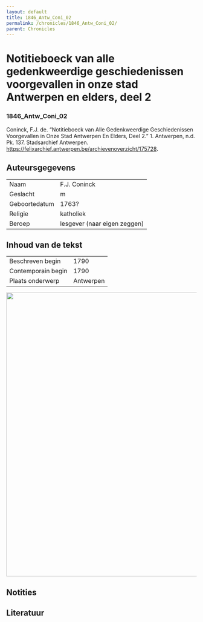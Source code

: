 ```yaml
---
layout: default
title: 1846_Antw_Coni_02
permalink: /chronicles/1846_Antw_Coni_02/
parent: Chronicles
--- 
```



# Notitieboeck van alle gedenkweerdige geschiedenissen voorgevallen in onze stad Antwerpen en elders, deel 2 

### 1846_Antw_Coni_02 

Coninck, F.J. de. “Notitieboeck van Alle Gedenkweerdige Geschiedenissen Voorgevallen in Onze Stad Antwerpen En Elders, Deel 2.” 1. Antwerpen, n.d. Pk. 137. Stadsarchief Antwerpen. https://felixarchief.antwerpen.be/archievenoverzicht/175728. 

## Auteursgegevens 

| | | 
| --------------- | --------------- | 
| Naam | F.J. Coninck | 
| Geslacht | m | 
| Geboortedatum | 1763? | 
| Religie | katholiek | 
| Beroep | lesgever (naar eigen zeggen) | 

## Inhoud van de tekst 

| | | 
| --------------- | --------------- | 
| Beschreven begin | 1790 | 
| Contemporain begin | 1790 | 
| Plaats onderwerp | Antwerpen | 

[<img src="..\..\barplots_chronicles\1846_Antw_Coni_02.jpg" width="750"/>](..\..\barplots_chronicles\1846_Antw_Coni_02.jpg) 

## Notities 

## Literatuur 

